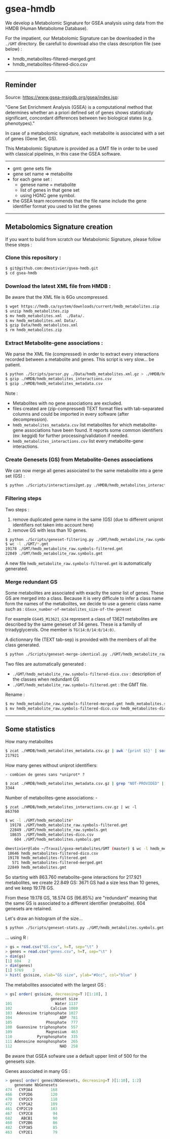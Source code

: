 # gsea-hmdb

We develop a Metabolomic Signature for GSEA analysis using data from the HMDB
(Human Metabolome Database).

For the impatient, our Metabolomic Signature can be downloaded in the 
`./GMT` directory. Be carefull to download also the class description
file (see below) :

- hmdb_metabolites-filtered-merged.gmt
- hmdb_metabolites-filtered-dico.csv

-----------------------------------------------------------

## Reminder

Source: https://www.gsea-msigdb.org/gsea/index.jsp:

"Gene Set Enrichment Analysis (GSEA) is a computational method that determines whether 
an a priori defined set of genes shows statistically significant, concordant differences 
between two biological states (e.g. phenotypes)."

In case of a metabolomic signature, each metabolite is associated with a set
of genes (Gene Set, GS).

This Metabolomic Signature is provided as a GMT file in order to be
used with classical pipelines, in this case the GSEA software.

------------------------------------------------------------

- gmt: gene sets file
- gene set name => metabolite
- for each gene set :
	- genese name = metabolite
	- list of genes in that gene set
	- using HGNC gene symbol.
- the GSEA team recommends that the file name include the 
		  gene identifier format you used to list the genes

-----------------------------------------------------------

## Metabolomics Signature creation

If you want to build from scratch our Metabolomic Signature, 
please follow these steps :

### Clone this repository :

```bash
$ git@github.com:dmestivier/gsea-hmdb.git
$ cd gsea-hmdb
```

### Download the latest XML file from HMDB :

Be aware that the XML file is 6Go uncompressed.

```bash
$ wget https://hmdb.ca/system/downloads/current/hmdb_metabolites.zip
$ unzip hmdb_metabolites.zip
$ mv hmdb_metabolites.xml  ./Data/.
$ mv hmdb_metabolites.xml Data/.
$ gzip Data/hmdb_metabolites.xml
$ rm hmdb_metabolites.zip
```

### Extract Metabolite-gene associations :

We parse the XML file (compressed) in order to extract every interactions
recorded between a metabolite and genes. This script is very slow... be patient.

```bash
$ python ./Scripts/parsor.py ./Data/hmdb_metabolites.xml.gz > ./HMDB/hmdb_metabolites_metadata.csv 2> ./HMDB/hmdb_metabolites_interactions.csv
$ gzip ./HMDB/hmdb_metabolites_interactions.csv
$ gzip ./HMDB/hmdb_metabolites_metadata.csv 
```

Note :
- Metabolites with no gene associations are excluded.
- files created are (zip-compressed) TEXT format files with tab-separated columns 
  and could be imported in every software (after decompression).
- `hmdb_metabolites_metadata.csv` list metabolites for which
  metabolite-gene associations have been found. It reports some common identifiers
  (ex: keggid) for further processing/validation if needed.
- `hmdb_metabolites_interactions.csv` list every metabolite-gene interactions.


### Create Genesets (GS) from Metabolite-Genes associations

We can now merge all genes associated to the same metabolite into a gene set (GS) :

```bash
$ python ./Scripts/interactions2gmt.py ./HMDB/hmdb_metabolites_interactions.csv.gz > ./GMT/hmdb_metabolite_raw.symbols.gmt

```

### Filtering steps

Two steps :

1. remove duplicated gene name in the same (GS) (due to different uniprot identifiers not taken into account here)
2. remove GS with less than 10 genes.

```bash
$ python ./Scripts/geneset-filtering.py ./GMT/hmdb_metabolite_raw.symbols.gmt
$ wc -l ./GMT/*.gmt
19178 ./GMT/hmdb_metabolite_raw.symbols-filtered.gmt
22849 ./GMT/hmdb_metabolite_raw.symbols.gmt
```

A new file `hmdb_metabolite_raw.symbols-filtered.gmt` is automatically generated.

### Merge redundant GS

Some metabolites are associated with exaclty the *same* list of genes.
These GS are merged into a class. Because it is very difficule to infer a class name
form the names of the metabolites, we decide to use a generic class name
such as : `GSxxx_number-of-metabolites_size-of-the-geneset` 

For example `GS445_M13621_G34` represent a class of 13621 metabolites 
are described by the same geneset of 34 genes. These is a familly 
of triradyglycerols. One member is `TG(14:0/14:0/14:0)`.

A dictionnary file (TEXT tab-sep) is provided with the members of all
the class generated.

```bash
$ python ./Scripts/geneset-merge-identical.py ./GMT/hmdb_metabolite_raw.symbols-filtered.gmt
```

Two files are automatically generated :

- `./GMT/hmdb_metabolite_raw.symbols-filtered-dico.csv` : description of the classes when redundant GS
- `./GMT/hmdb_metabolite_raw.symbols-filtered.gmt` : the GMT file.

Rename :

```bash
$ mv hmdb_metabolite_raw.symbols-filtered-merged.gmt hmdb_metabolites.symbols.gmt
$ mv hmdb_metabolite_raw.symbols-filtered-dico.csv hmdb_metabolites-dico.csv
```

----------------------------------------------------------------------

## Some statistics

How many metabolites

```bash
$ zcat ./HMDB/hmdb_metabolites_metadata.csv.gz | awk '{print $1}' | sort | wc -l
217921
```

How many genes without uniprot identifiers:

	- combien de genes sans *uniprot* ?
```bash
$ zcat ./HMDB/hmdb_metabolites_metadata.csv.gz | grep "NOT-PROVIDED" | wc -l
3344
```

Number of metabolites-gene associations:
	- 
```
$ zcat ./HMDB/hmdb_metabolites_interactions.csv.gz | wc -l
863760
```

```bash
$ wc -l ./GMT/hmdb_metabolite*
  19178 ./GMT/hmdb_metabolite_raw.symbols-filtered.gmt
  22849 ./GMT/hmdb_metabolite_raw.symbols.gmt
  18635 ./GMT/hmdb_metabolites-dico.csv
    604 ./GMT/hmdb_metabolites.symbols.gmt

dmestivier@labo ~/Travail/gsea-metabolites/GMT (master) $ wc -l hmdb_metabolites*
 18646 hmdb_metabolites-filtered-dico.csv
 19178 hmdb_metabolites-filtered.gmt
   571 hmdb_metabolites-filtered-merged.gmt
 22849 hmdb_metabolites.gmt
```

So starting with 863.760 metabolite-gene interactions for 217.921 metabolites,
we create 22.849 GS: 3671 GS had a size less than 10 genes, and we keep
19.178 GS.

From these 19.178 GS, 18.574 GS ($96.85\%$) are "redundant" meaning that the same GS is
associated to a different identifier (metabolite). 604 genesets are retained.

Let's draw an histogram of the size...

```bash
$ python ./Scripts/geneset-stats.py ./GMT/hmdb_metabolites.symbols.gmt > genes.csv 2> GS.csv
```

... using R :

```R
> gs = read.csv("GS.csv", h=T, sep="\t" )
> genes = read.csv("genes.csv", h=T, sep="\t" )
> dim(gs)
[1] 604   2
> dim(genes)
[1] 5769    3
> hist( gs$size, xlab="GS size", ylab="#Occ", col="blue" )
```

The metabolites associated with the largest GS :

```R
> gs[ order( gs$size, decreasing=T )[1:10], ]
                    geneset size
101                   Water 1137
102                 Calcium 1080
103  Adenosine triphosphate 1027
104                     ADP  781
105               Phosphate  777
108  Guanosine triphosphate  557
109               Magnesium  463
110           Pyrophosphate  335
111 Adenosine monophosphate  265
112                     NAD  258
```

Be aware that GSEA sofware use a default upper limit of 500 for the genesets size.

Genes associated in many GS :

```R
> genes[ order( genes$NbGenesets, decreasing=T )[1:10], 1:2]
    genename NbGenesets
474   CYP3A4        168
466   CYP2D6        120
470   CYP2C9        118
472   CYP1A2        109
461  CYP2C19        103
467   CYP2C8         94
682    ABCB1         90
460   CYP2B6         86
482   CYP3A5         85
463   CYP2E1         79
```




